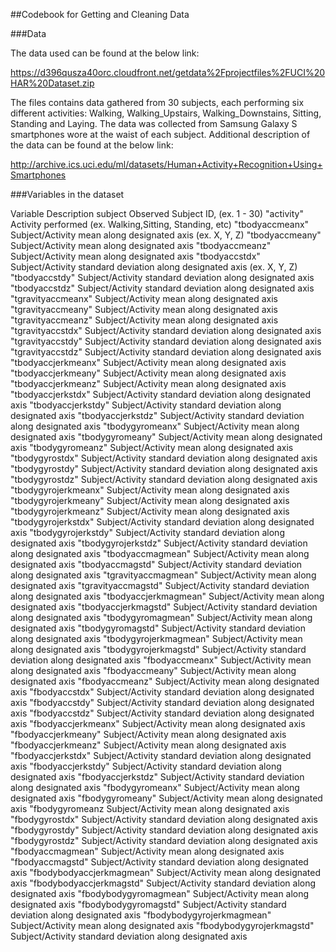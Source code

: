 ##Codebook for Getting and Cleaning Data

###Data

The data used can be found at the below link:

https://d396qusza40orc.cloudfront.net/getdata%2Fprojectfiles%2FUCI%20HAR%20Dataset.zip

The files contains data gathered from 30 subjects, each performing six different activities: Walking, Walking_Upstairs, Walking_Downstains, Sitting, Standing and Laying.  The data was collected from Samsung Galaxy S smartphones wore at the waist of each subject.  Additional description of the data can be found at the below link:

http://archive.ics.uci.edu/ml/datasets/Human+Activity+Recognition+Using+Smartphones

###Variables in the dataset

Variable        Description
subject	Observed Subject ID, (ex. 1 - 30)
"activity"	Activity performed (ex. Walking,Sitting, Standing, etc)
"tbodyaccmeanx"	Subject/Activity mean along designated axis (ex. X, Y, Z)
"tbodyaccmeany"	Subject/Activity mean along designated axis
"tbodyaccmeanz"	Subject/Activity mean along designated axis
"tbodyaccstdx"	Subject/Activity standard deviation along designated axis (ex. X, Y, Z)
"tbodyaccstdy"	Subject/Activity standard deviation along designated axis
"tbodyaccstdz"	Subject/Activity standard deviation along designated axis
"tgravityaccmeanx"	Subject/Activity mean along designated axis
"tgravityaccmeany"	Subject/Activity mean along designated axis
"tgravityaccmeanz"	Subject/Activity mean along designated axis
"tgravityaccstdx"	Subject/Activity standard deviation along designated axis
"tgravityaccstdy"	Subject/Activity standard deviation along designated axis
"tgravityaccstdz"	Subject/Activity standard deviation along designated axis
"tbodyaccjerkmeanx"	Subject/Activity mean along designated axis
"tbodyaccjerkmeany"	Subject/Activity mean along designated axis
"tbodyaccjerkmeanz"	Subject/Activity mean along designated axis
"tbodyaccjerkstdx"	Subject/Activity standard deviation along designated axis
"tbodyaccjerkstdy"	Subject/Activity standard deviation along designated axis
"tbodyaccjerkstdz"	Subject/Activity standard deviation along designated axis
"tbodygyromeanx"	Subject/Activity mean along designated axis
"tbodygyromeany"	Subject/Activity mean along designated axis
"tbodygyromeanz"	Subject/Activity mean along designated axis
"tbodygyrostdx"	Subject/Activity standard deviation along designated axis
"tbodygyrostdy"	Subject/Activity standard deviation along designated axis
"tbodygyrostdz"	Subject/Activity standard deviation along designated axis
"tbodygyrojerkmeanx"	Subject/Activity mean along designated axis
"tbodygyrojerkmeany"	Subject/Activity mean along designated axis
"tbodygyrojerkmeanz"	Subject/Activity mean along designated axis
"tbodygyrojerkstdx"	Subject/Activity standard deviation along designated axis
"tbodygyrojerkstdy"	Subject/Activity standard deviation along designated axis
"tbodygyrojerkstdz"	Subject/Activity standard deviation along designated axis
"tbodyaccmagmean"	Subject/Activity mean along designated axis
"tbodyaccmagstd"	Subject/Activity standard deviation along designated axis
"tgravityaccmagmean"	Subject/Activity mean along designated axis
"tgravityaccmagstd"	Subject/Activity standard deviation along designated axis
"tbodyaccjerkmagmean"	Subject/Activity mean along designated axis
"tbodyaccjerkmagstd"	Subject/Activity standard deviation along designated axis
"tbodygyromagmean"	Subject/Activity mean along designated axis
"tbodygyromagstd"	Subject/Activity standard deviation along designated axis
"tbodygyrojerkmagmean"	Subject/Activity mean along designated axis
"tbodygyrojerkmagstd"	Subject/Activity standard deviation along designated axis
"fbodyaccmeanx"	Subject/Activity mean along designated axis
"fbodyaccmeany"	Subject/Activity mean along designated axis
"fbodyaccmeanz"	Subject/Activity mean along designated axis
"fbodyaccstdx"	Subject/Activity standard deviation along designated axis
"fbodyaccstdy"	Subject/Activity standard deviation along designated axis
"fbodyaccstdz"	Subject/Activity standard deviation along designated axis
"fbodyaccjerkmeanx"	Subject/Activity mean along designated axis
"fbodyaccjerkmeany"	Subject/Activity mean along designated axis
"fbodyaccjerkmeanz"	Subject/Activity mean along designated axis
"fbodyaccjerkstdx"	Subject/Activity standard deviation along designated axis
"fbodyaccjerkstdy"	Subject/Activity standard deviation along designated axis
"fbodyaccjerkstdz"	Subject/Activity standard deviation along designated axis
"fbodygyromeanx"	Subject/Activity mean along designated axis
"fbodygyromeany"	Subject/Activity mean along designated axis
"fbodygyromeanz	Subject/Activity mean along designated axis
"fbodygyrostdx"	Subject/Activity standard deviation along designated axis
"fbodygyrostdy"	Subject/Activity standard deviation along designated axis
"fbodygyrostdz"	Subject/Activity standard deviation along designated axis
"fbodyaccmagmean"	Subject/Activity mean along designated axis
"fbodyaccmagstd"	Subject/Activity standard deviation along designated axis
"fbodybodyaccjerkmagmean"	Subject/Activity mean along designated axis
"fbodybodyaccjerkmagstd"	Subject/Activity standard deviation along designated axis
"fbodybodygyromagmean"	Subject/Activity mean along designated axis
"fbodybodygyromagstd"	Subject/Activity standard deviation along designated axis
"fbodybodygyrojerkmagmean"	Subject/Activity mean along designated axis
"fbodybodygyrojerkmagstd"	Subject/Activity standard deviation along designated axis
